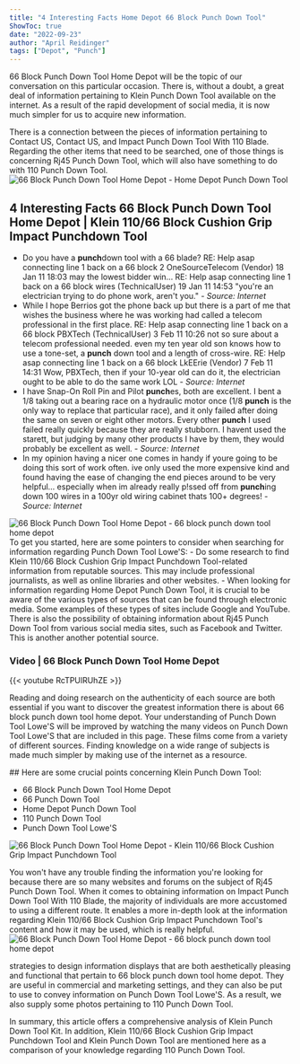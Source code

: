 ```yaml
---
title: "4 Interesting Facts Home Depot 66 Block Punch Down Tool"
ShowToc: true 
date: "2022-09-23"
author: "April Reidinger" 
tags: ["Depot", "Punch"]
---
```


66 Block Punch Down Tool Home Depot will be the topic of our conversation on this particular occasion. There is, without a doubt, a great deal of information pertaining to Klein Punch Down Tool available on the internet. As a result of the rapid development of social media, it is now much simpler for us to acquire new information.

There is a connection between the pieces of information pertaining to Contact US, Contact US, and Impact Punch Down Tool With 110 Blade. Regarding the other items that need to be searched, one of those things is concerning Rj45 Punch Down Tool, which will also have something to do with 110 Punch Down Tool.
<img loading="lazy" src="https://i.pinimg.com/originals/d1/10/f2/d110f29e912ff4761a60b32f4ac314b8.jpg" onerror="this.onerror=null;this.src='https://blogger.googleusercontent.com/img/a/AVvXsEhe7F7TRXHtjiKvHb5vS7DmnxvpHiDyoYyYvm1nHB3Qp2_w3BnM6A2eq4v7FYxCC9bfZt3a9vIMtAYEKUiaDQbHMg-ViyGmRIj39MLp0bGFfgfYw1Dc9q_H-T0wiTm3l0Uq42dETrN9eC8aGJ9_IORZsxST1AcLR7np1koOfcc7tnHa4S8Mwz_xD9d0=s16000';" alt="66 Block Punch Down Tool Home Depot - Home Depot Punch Down Tool" >

## 4 Interesting Facts 66 Block Punch Down Tool Home Depot | Klein 110/66 Block Cushion Grip Impact Punchdown Tool
-   Do you have a **punch**down tool with a 66 blade? RE: Help asap connecting line 1 back on a 66 block 2 OneSourceTelecom (Vendor) 18 Jan 11 18:03 may the lowest bidder win... RE: Help asap connecting line 1 back on a 66 block wires (TechnicalUser) 19 Jan 11 14:53 "you're an electrician trying to do phone work, aren't you." - <cite>Source: Internet</cite>
-   While I hope Berrios got the phone back up but there is a part of me that wishes the business where he was working had called a telecom professional in the first place. RE: Help asap connecting line 1 back on a 66 block PBXTech (TechnicalUser) 3 Feb 11 10:26 not so sure about a telecom professional needed. even my ten year old son knows how to use a tone-set, a **punch** down tool and a length of cross-wire. RE: Help asap connecting line 1 back on a 66 block LkEErie (Vendor) 7 Feb 11 14:31 Wow, PBXTech, then if your 10-year old can do it, the electrician ought to be able to do the same work LOL - <cite>Source: Internet</cite>
-   I have Snap-On Roll Pin and Pilot **punch**es, both are excellent. I bent a 1/8 taking out a bearing race on a hydraulic motor once (1/8 **punch** is the only way to replace that particular race), and it only failed after doing the same on seven or eight other motors. Every other **punch** I used failed really quickly because they are really stubborn. I havent used the starett, but judging by many other products I have by them, they would probably be excellent as well. - <cite>Source: Internet</cite>
-   In my opinion having a nicer one comes in handy if youre going to be doing this sort of work often. ive only used the more expensive kind and found having the ease of changing the end pieces around to be very helpful... especially when im already really p!ssed off from **punch**ing down 100 wires in a 100yr old wiring cabinet thats 100+ degrees! - <cite>Source: Internet</cite>


<img loading="lazy" src="http://i.ebayimg.com/images/i/121985495338-0-1/s-l1000.jpg" onerror="this.onerror=null;this.src='https://blogger.googleusercontent.com/img/a/AVvXsEhe7F7TRXHtjiKvHb5vS7DmnxvpHiDyoYyYvm1nHB3Qp2_w3BnM6A2eq4v7FYxCC9bfZt3a9vIMtAYEKUiaDQbHMg-ViyGmRIj39MLp0bGFfgfYw1Dc9q_H-T0wiTm3l0Uq42dETrN9eC8aGJ9_IORZsxST1AcLR7np1koOfcc7tnHa4S8Mwz_xD9d0=s16000';" alt="66 Block Punch Down Tool Home Depot - 66 block punch down tool home depot" >
To get you started, here are some pointers to consider when searching for information regarding Punch Down Tool Lowe'S:
- Do some research to find Klein 110/66 Block Cushion Grip Impact Punchdown Tool-related information from reputable sources. This may include professional journalists, as well as online libraries and other websites.
- When looking for information regarding Home Depot Punch Down Tool, it is crucial to be aware of the various types of sources that can be found through electronic media. Some examples of these types of sites include Google and YouTube. There is also the possibility of obtaining information about Rj45 Punch Down Tool from various social media sites, such as Facebook and Twitter. This is another another potential source.

### Video | 66 Block Punch Down Tool Home Depot
{{< youtube RcTPUlRUhZE >}} 


Reading and doing research on the authenticity of each source are both essential if you want to discover the greatest information there is about 66 block punch down tool home depot.
Your understanding of Punch Down Tool Lowe'S will be improved by watching the many videos on Punch Down Tool Lowe'S that are included in this page. These films come from a variety of different sources. Finding knowledge on a wide range of subjects is made much simpler by making use of the internet as a resource.
<script async="async" data-cfasync="false" src="//normallydemandedalter.com/fe63df3c5408708b15d8dc3d9b206b31/invoke.js"></script>
<div id="container-fe63df3c5408708b15d8dc3d9b206b31"></div>
## Here are some crucial points concerning Klein Punch Down Tool:

- 66 Block Punch Down Tool Home Depot
- 66 Punch Down Tool
- Home Depot Punch Down Tool
- 110 Punch Down Tool
- Punch Down Tool Lowe'S

 <img loading="lazy" src="https://i.redd.it/0ebg69b163m21.jpg" onerror="this.onerror=null;this.src='https://blogger.googleusercontent.com/img/a/AVvXsEhe7F7TRXHtjiKvHb5vS7DmnxvpHiDyoYyYvm1nHB3Qp2_w3BnM6A2eq4v7FYxCC9bfZt3a9vIMtAYEKUiaDQbHMg-ViyGmRIj39MLp0bGFfgfYw1Dc9q_H-T0wiTm3l0Uq42dETrN9eC8aGJ9_IORZsxST1AcLR7np1koOfcc7tnHa4S8Mwz_xD9d0=s16000';" alt="66 Block Punch Down Tool Home Depot - Klein 110/66 Block Cushion Grip Impact Punchdown Tool" >

You won't have any trouble finding the information you're looking for because there are so many websites and forums on the subject of Rj45 Punch Down Tool.
When it comes to obtaining information on Impact Punch Down Tool With 110 Blade, the majority of individuals are more accustomed to using a different route. It enables a more in-depth look at the information regarding Klein 110/66 Block Cushion Grip Impact Punchdown Tool's content and how it may be used, which is really helpful.
<img loading="lazy" src="https://www.cnaweb.com/images/products/detail/43312BK.jpg" onerror="this.onerror=null;this.src='https://blogger.googleusercontent.com/img/a/AVvXsEhe7F7TRXHtjiKvHb5vS7DmnxvpHiDyoYyYvm1nHB3Qp2_w3BnM6A2eq4v7FYxCC9bfZt3a9vIMtAYEKUiaDQbHMg-ViyGmRIj39MLp0bGFfgfYw1Dc9q_H-T0wiTm3l0Uq42dETrN9eC8aGJ9_IORZsxST1AcLR7np1koOfcc7tnHa4S8Mwz_xD9d0=s16000';" alt="66 Block Punch Down Tool Home Depot - 66 block punch down tool home depot" >

strategies to design information displays that are both aesthetically pleasing and functional that pertain to 66 block punch down tool home depot. They are useful in commercial and marketing settings, and they can also be put to use to convey information on Punch Down Tool Lowe'S. As a result, we also supply some photos pertaining to 110 Punch Down Tool.

In summary, this article offers a comprehensive analysis of Klein Punch Down Tool Kit. In addition, Klein 110/66 Block Cushion Grip Impact Punchdown Tool and Klein Punch Down Tool are mentioned here as a comparison of your knowledge regarding 110 Punch Down Tool.

	

